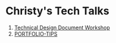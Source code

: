 # Christy's Tech Talks

1. [Technical Design Document Workshop](/tdd-workshop/about.md)
2. [PORTFOLIO-TIPS](/portfolio/about.md)